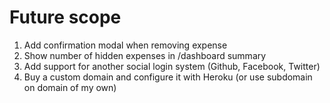 # Future scope
1. Add confirmation modal when removing expense
2. Show number of hidden expenses in /dashboard summary
3. Add support for another social login system (Github, Facebook, Twitter)
4. Buy a custom domain and configure it with Heroku (or use subdomain on domain of my own)